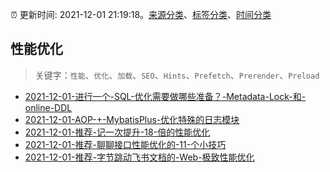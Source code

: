 :alarm_clock: 更新时间: 2021-12-01 21:19:18。[来源分类](../README.md)、[标签分类](../TAGS.md)、[时间分类](../TIMELINE.md)

## 性能优化


> 关键字：`性能`、`优化`、`加载`、`SEO`、`Hints`、`Prefetch`、`Prerender`、`Preload`



- [2021-12-01-进行一个-SQL-优化需要做哪些准备？-Metadata-Lock-和-online-DDL](https://toutiao.io/k/sj4s6ev) 
- [2021-12-01-AOP-+-MybatisPlus-优化特殊的日志模块](https://toutiao.io/k/5b0arl4) 
- [2021-12-01-推荐-记一次提升-18-倍的性能优化](https://toutiao.io/k/4m3cbld) 
- [2021-12-01-推荐-聊聊接口性能优化的-11-个小技巧](https://toutiao.io/k/4i9d6w2) 
- [2021-12-01-推荐-字节跳动飞书文档的-Web-极致性能优化](https://toutiao.io/k/v1nqbu5) 